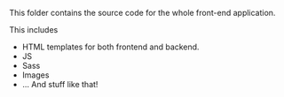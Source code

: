 This folder contains the source code for the whole front-end application.

This includes
 * HTML templates for both frontend and backend.
 * JS
 * Sass
 * Images
 * ... And stuff like that!